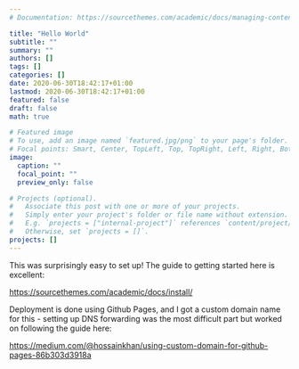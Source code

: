 ```yaml
---
# Documentation: https://sourcethemes.com/academic/docs/managing-content/

title: "Hello World"
subtitle: ""
summary: ""
authors: []
tags: []
categories: []
date: 2020-06-30T18:42:17+01:00
lastmod: 2020-06-30T18:42:17+01:00
featured: false
draft: false
math: true

# Featured image
# To use, add an image named `featured.jpg/png` to your page's folder.
# Focal points: Smart, Center, TopLeft, Top, TopRight, Left, Right, BottomLeft, Bottom, BottomRight.
image:
  caption: ""
  focal_point: ""
  preview_only: false

# Projects (optional).
#   Associate this post with one or more of your projects.
#   Simply enter your project's folder or file name without extension.
#   E.g. `projects = ["internal-project"]` references `content/project/deep-learning/index.md`.
#   Otherwise, set `projects = []`.
projects: []
---
```


This was surprisingly easy to set up! The guide to getting started here is excellent:  

<https://sourcethemes.com/academic/docs/install/>  

Deployment is done using Github Pages, and I got a custom domain name for this - setting up DNS forwarding was the most difficult part but worked on following the guide here:  

<https://medium.com/@hossainkhan/using-custom-domain-for-github-pages-86b303d3918a>  
